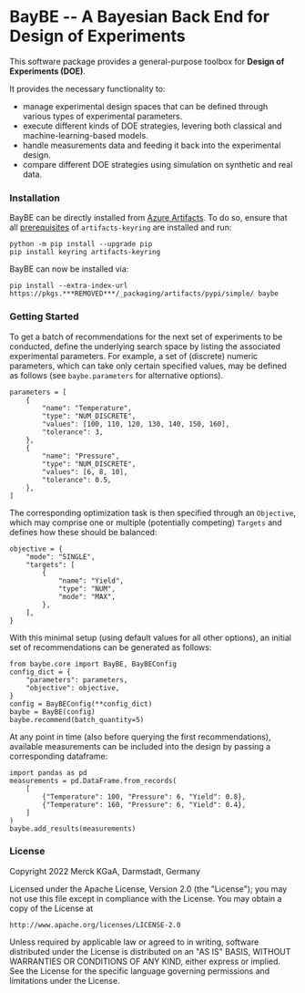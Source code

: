 # BayBE -- A Bayesian Back End for Design of Experiments
This software package provides a general-purpose toolbox for **Design of Experiments
(DOE)**.

It provides the necessary functionality to:
- manage experimental design spaces that can be defined through various types of experimental parameters.
- execute different kinds of DOE strategies, levering both classical and machine-learning-based models.
- handle measurements data and feeding it back into the experimental design.
- compare different DOE strategies using simulation on synthetic and real data.

### Installation
BayBE can be directly installed from [Azure Artifacts](https://***REMOVED***/_artifacts/feed/artifacts). To do so, ensure 
that all [prerequisites](https://pypi.org/project/artifacts-keyring/) of 
`artifacts-keyring` are installed and run:
```
python -m pip install --upgrade pip
pip install keyring artifacts-keyring
```

BayBE can now be installed via:
```
pip install --extra-index-url https://pkgs.***REMOVED***/_packaging/artifacts/pypi/simple/ baybe
```


### Getting Started
To get a batch of recommendations for the next set of experiments to be conducted,
define the underlying search space by listing the associated experimental parameters.
For example, a set of (discrete) numeric parameters, which can take only certain
specified values, may be defined as follows (see `baybe.parameters` for alternative
options).
```
parameters = [
    {
        "name": "Temperature",
        "type": "NUM_DISCRETE",
        "values": [100, 110, 120, 130, 140, 150, 160],
        "tolerance": 3,
    },
    {
        "name": "Pressure",
        "type": "NUM_DISCRETE",
        "values": [6, 8, 10],
        "tolerance": 0.5,
    },
]
```

The corresponding optimization task is then specified through an `Objective`,
which may comprise one or multiple (potentially competing) `Targets` and defines how
these should be balanced:
```
objective = {
    "mode": "SINGLE",
    "targets": [
        {
            "name": "Yield",
            "type": "NUM",
            "mode": "MAX",
        },
    ],
}
```

With this minimal setup (using default values for all other options), an initial
set of recommendations can be generated as follows:
```
from baybe.core import BayBE, BayBEConfig
config_dict = {
    "parameters": parameters,
    "objective": objective,
}
config = BayBEConfig(**config_dict)
baybe = BayBE(config)
baybe.recommend(batch_quantity=5)
```

At any point in time (also before querying the first recommendations), available
measurements can be included into the design by passing a corresponding dataframe:
```
import pandas as pd
measurements = pd.DataFrame.from_records(
    [
        {"Temperature": 100, "Pressure": 6, "Yield": 0.8},
        {"Temperature": 160, "Pressure": 6, "Yield": 0.4},
    ]
)
baybe.add_results(measurements)
```

### License
Copyright 2022 Merck KGaA, Darmstadt, Germany

Licensed under the Apache License, Version 2.0 (the "License");
you may not use this file except in compliance with the License.
You may obtain a copy of the License at

    http://www.apache.org/licenses/LICENSE-2.0

Unless required by applicable law or agreed to in writing, software
distributed under the License is distributed on an "AS IS" BASIS,
WITHOUT WARRANTIES OR CONDITIONS OF ANY KIND, either express or implied.
See the License for the specific language governing permissions and
limitations under the License.
